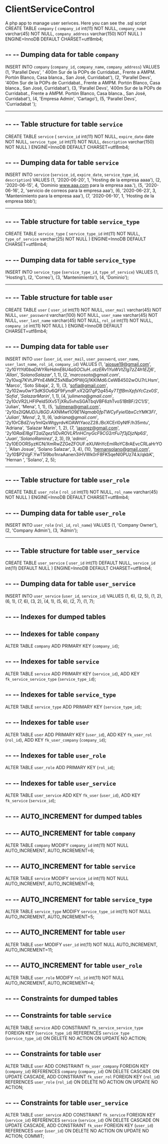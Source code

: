 # ClientServiceControl
A php app to manage user serivces.
Here you can see the .sql script 
CREATE TABLE `company` (
  `company_id` int(11) NOT NULL,
  `company_name` varchar(45) NOT NULL,
  `company_address` varchar(150) NOT NULL
) ENGINE=InnoDB DEFAULT CHARSET=utf8mb4;

--
-- Dumping data for table `company`
--

INSERT INTO `company` (`company_id`, `company_name`, `company_address`) VALUES
(1, 'Parallel Devs', ' 400m Sur de la POPs de Curridabat., Frente a AMPM. Portón Blanco, Casa blanca., San José, Curridabat'),
(2, 'Parallel Devs', '400m Sur de la POPs de Curridabat., Frente a AMPM. Portón Blanco, Casa blanca., San José, Curridabat'),
(3, 'Parallel Devs', '400m Sur de la POPs de Curridabat., Frente a AMPM. Portón Blanco, Casa blanca., San José, Curridabat'),
(4, 'Empresa Admin', 'Cartago'),
(5, 'Parallel Devs', 'Curriadabat ');

-- --------------------------------------------------------

--
-- Table structure for table `service`
--

CREATE TABLE `service` (
  `service_id` int(11) NOT NULL,
  `expire_date` date NOT NULL,
  `service_type_id` int(11) NOT NULL,
  `description` varchar(150) NOT NULL
) ENGINE=InnoDB DEFAULT CHARSET=utf8mb4;

--
-- Dumping data for table `service`
--

INSERT INTO `service` (`service_id`, `expire_date`, `service_type_id`, `description`) VALUES
(1, '2020-06-20', 1, 'Hosting  de la empresa aaaa'),
(2, '2020-06-15', 4, 'Dominio  www.aaa.com para la empresa aaa.'),
(5, '2020-06-16', 2, 'servicio de correos para la empresa aaa'),
(6, '2020-06-23', 3, 'Mantenimiento para la empresa aaa'),
(7, '2020-06-10', 1, 'Hosting de la empresa bbb');

-- --------------------------------------------------------

--
-- Table structure for table `service_type`
--

CREATE TABLE `service_type` (
  `service_type_id` int(11) NOT NULL,
  `type_of_service` varchar(25) NOT NULL
) ENGINE=InnoDB DEFAULT CHARSET=utf8mb4;

--
-- Dumping data for table `service_type`
--

INSERT INTO `service_type` (`service_type_id`, `type_of_service`) VALUES
(1, 'Hosting'),
(2, 'Correo'),
(3, 'Mantenimiento'),
(4, 'Dominio');

-- --------------------------------------------------------

--
-- Table structure for table `user`
--

CREATE TABLE `user` (
  `user_id` int(11) NOT NULL,
  `user_mail` varchar(45) NOT NULL,
  `user_password` varchar(100) NOT NULL,
  `user_name` varchar(45) NOT NULL,
  `user_last_name` varchar(45) NOT NULL,
  `rol_id` int(11) NOT NULL,
  `company_id` int(11) NOT NULL
) ENGINE=InnoDB DEFAULT CHARSET=utf8mb4;

--
-- Dumping data for table `user`
--

INSERT INTO `user` (`user_id`, `user_mail`, `user_password`, `user_name`, `user_last_name`, `rol_id`, `company_id`) VALUES
(1, 'ajosue19@gmail.com', '$2y$10$YtYd0baDWYReHdmE8U4aSOCluH..otzERv1YuWVtZIg7zZ4h1EZj6', 'Allan', 'Solano Salazar', 1, 1),
(2, 'marcosoto@gmail.com', '$2y$10$xqj7KVtJPYnE4MKZ5xNBaOfPWjGj1KKlMd6.CeWB4502wOU7rLHsm', 'Marco', 'Soto Sibaja', 2, 1),
(3, 'sofia@gmail.com', '$2y$10$2wu0wY3dKSOu6QF9FyndP.vX2Ql7qP2q454y7TffBmXpfsYcCzx0S', 'Sofia', 'Salazar Marin', 1, 1),
(4, 'julimena@gmail.com', '$2y$10$cVR2LHFIPeld5lXv5TjXRu5vhsSGATbqVBF6zhTvoS1BtBF/2C1/S', 'Julian', 'Mena', 1, 1),
(5, 'julimena@gmail.com', '$2y$10$s2lQMJD/iJ8GD.AXNMwt1O9E1Nqmab0fpTWCyFyiel0bxCcYMK3Fi', 'Julian', 'Mena', 2, 1),
(6, 'adriana@gmail.com', '$2y$10$rCBdZ/vy1mIQxWtgyrdvKOAWtYaozZ28./BcXCErl0yNfF/h35mtu', 'Adriana', 'Salazar Marin', 1, 2),
(7, 'jasorez@gmail.com', '$2y$10$RaiEI8gIT2alZqez1lDvROVLR1nHCnyGcF9CG2rtFu7f3jDjzNp6S', 'Juan', 'Solano Ramirez', 2, 3),
(9, 'admin', '$2y$10$EOORSyzKCN/XmRwZZGeZFOUF.eXUWnYcEmIRoYC8rAEvcCRLaHrYO', 'Allan Josue', 'Solano Salazar', 3, 4),
(10, 'hernansolano@gmail.com', '$2y$10$P2VgF.YwT5l9bo1nraAanen3iHVWk0rF8FK5qeNl0PUz74.k/qkbK', 'Hernan ', 'Solano', 2, 5);

-- --------------------------------------------------------

--
-- Table structure for table `user_role`
--

CREATE TABLE `user_role` (
  `rol_id` int(11) NOT NULL,
  `rol_name` varchar(45) NOT NULL
) ENGINE=InnoDB DEFAULT CHARSET=utf8mb4;

--
-- Dumping data for table `user_role`
--

INSERT INTO `user_role` (`rol_id`, `rol_name`) VALUES
(1, 'Company Owner'),
(2, 'Company Admin'),
(3, 'Admin');

-- --------------------------------------------------------

--
-- Table structure for table `user_service`
--

CREATE TABLE `user_service` (
  `user_id` int(11) DEFAULT NULL,
  `service_id` int(11) DEFAULT NULL
) ENGINE=InnoDB DEFAULT CHARSET=utf8mb4;

--
-- Dumping data for table `user_service`
--

INSERT INTO `user_service` (`user_id`, `service_id`) VALUES
(1, 6),
(2, 5),
(1, 2),
(6, 1),
(7, 6),
(3, 2),
(4, 1),
(5, 6),
(2, 7),
(1, 7);

--
-- Indexes for dumped tables
--

--
-- Indexes for table `company`
--
ALTER TABLE `company`
  ADD PRIMARY KEY (`company_id`);

--
-- Indexes for table `service`
--
ALTER TABLE `service`
  ADD PRIMARY KEY (`service_id`),
  ADD KEY `fk_service_service_type` (`service_type_id`);

--
-- Indexes for table `service_type`
--
ALTER TABLE `service_type`
  ADD PRIMARY KEY (`service_type_id`);

--
-- Indexes for table `user`
--
ALTER TABLE `user`
  ADD PRIMARY KEY (`user_id`),
  ADD KEY `fk_user_rol` (`rol_id`),
  ADD KEY `fk_user_company` (`company_id`);

--
-- Indexes for table `user_role`
--
ALTER TABLE `user_role`
  ADD PRIMARY KEY (`rol_id`);

--
-- Indexes for table `user_service`
--
ALTER TABLE `user_service`
  ADD KEY `fk_user` (`user_id`),
  ADD KEY `fk_service` (`service_id`);

--
-- AUTO_INCREMENT for dumped tables
--

--
-- AUTO_INCREMENT for table `company`
--
ALTER TABLE `company`
  MODIFY `company_id` int(11) NOT NULL AUTO_INCREMENT, AUTO_INCREMENT=6;

--
-- AUTO_INCREMENT for table `service`
--
ALTER TABLE `service`
  MODIFY `service_id` int(11) NOT NULL AUTO_INCREMENT, AUTO_INCREMENT=8;

--
-- AUTO_INCREMENT for table `service_type`
--
ALTER TABLE `service_type`
  MODIFY `service_type_id` int(11) NOT NULL AUTO_INCREMENT, AUTO_INCREMENT=5;

--
-- AUTO_INCREMENT for table `user`
--
ALTER TABLE `user`
  MODIFY `user_id` int(11) NOT NULL AUTO_INCREMENT, AUTO_INCREMENT=11;

--
-- AUTO_INCREMENT for table `user_role`
--
ALTER TABLE `user_role`
  MODIFY `rol_id` int(11) NOT NULL AUTO_INCREMENT, AUTO_INCREMENT=4;

--
-- Constraints for dumped tables
--

--
-- Constraints for table `service`
--
ALTER TABLE `service`
  ADD CONSTRAINT `fk_service_service_type` FOREIGN KEY (`service_type_id`) REFERENCES `service_type` (`service_type_id`) ON DELETE NO ACTION ON UPDATE NO ACTION;

--
-- Constraints for table `user`
--
ALTER TABLE `user`
  ADD CONSTRAINT `fk_user_company` FOREIGN KEY (`company_id`) REFERENCES `company` (`company_id`) ON DELETE CASCADE ON UPDATE CASCADE,
  ADD CONSTRAINT `fk_user_rol` FOREIGN KEY (`rol_id`) REFERENCES `user_role` (`rol_id`) ON DELETE NO ACTION ON UPDATE NO ACTION;

--
-- Constraints for table `user_service`
--
ALTER TABLE `user_service`
  ADD CONSTRAINT `fk_service` FOREIGN KEY (`service_id`) REFERENCES `service` (`service_id`) ON DELETE CASCADE ON UPDATE CASCADE,
  ADD CONSTRAINT `fk_user` FOREIGN KEY (`user_id`) REFERENCES `user` (`user_id`) ON DELETE NO ACTION ON UPDATE NO ACTION;
COMMIT;
